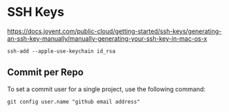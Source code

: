 # SSH Keys

https://docs.joyent.com/public-cloud/getting-started/ssh-keys/generating-an-ssh-key-manually/manually-generating-your-ssh-key-in-mac-os-x


```
ssh-add --apple-use-keychain id_rsa
```

## Commit per Repo

To set a commit user for a single project, use the following command:

```
git config user.name "github email address"
```